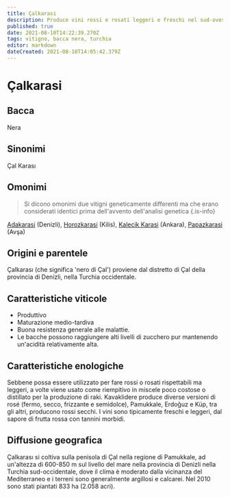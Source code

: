 ```yaml
---
title: Çalkarasi
description: Produce vini rossi e rosati leggeri e freschi nel sud-ovest della Turchia.
published: true
date: 2021-08-10T14:22:39.270Z
tags: vitigno, bacca nera, turchia
editor: markdown
dateCreated: 2021-08-10T14:05:42.379Z
---
```


# Çalkarasi

## Bacca
Nera

## Sinonimi
Çal Karası

## Omonimi
> Si dicono omonimi due vitigni geneticamente differenti ma che erano considerati identici prima dell'avvento dell'analisi genetica
{.is-info}

[Adakarasi](/vitigni/bacca-nera/adakarasi) (Denizli), [Horozkarasi](/vitigni/bacca-nera/horozkarasi) (Kilis), [Kalecik Karasi](/vitigni/bacca-nera/kalecik-karasi) (Ankara), [Papazkarasi](/vitigni/bacca-nera/papazkarasi) (Avşa)

## Origini e parentele
Çalkarası (che significa 'nero di Çal') proviene dal distretto di Çal della provincia di Denizli, nella Turchia occidentale.

## Caratteristiche viticole

- Produttivo 
- Maturazione medio-tardiva
- Buona resistenza generale alle malattie. 
- Le bacche possono raggiungere alti livelli di zucchero pur mantenendo un'acidità relativamente alta.

## Caratteristiche enologiche

Sebbene possa essere utilizzato per fare rossi o rosati rispettabili ma leggeri, a volte viene usato come riempitivo in miscele poco costose o distillato per la produzione di raki. Kavaklidere produce diverse versioni di rosé (fermo, secco, frizzante e semidolce), Pamukkale, Erdoğuz e Küp, tra gli altri, producono rossi secchi. I vini sono tipicamente freschi e leggeri, dal sapore di frutta rossa con tannini morbidi.

## Diffusione geografica
Çalkarası si coltiva sulla penisola di Çal nella regione di Pamukkale, ad un'altezza di 600-850 m sul livello del mare nella provincia di Denizli nella Turchia sud-occidentale, dove il clima è moderato dalla vicinanza del Mediterraneo e i terreni sono generalmente argillosi e calcarei. Nel 2010 sono stati piantati 833 ha (2.058 acri). 


